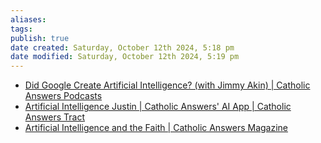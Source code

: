```yaml
---
aliases: 
tags: 
publish: true
date created: Saturday, October 12th 2024, 5:18 pm
date modified: Saturday, October 12th 2024, 5:19 pm
---
```


- [Did Google Create Artificial Intelligence? (with Jimmy Akin) | Catholic Answers Podcasts](https://www.catholic.com/audio/cot/did-google-create-artificial-intelligence-with-jimmy-akin)
- [Artificial Intelligence Justin | Catholic Answers' AI App | Catholic Answers Tract](https://www.catholic.com/tract/artificial-intelligence-justin-catholic-answers-ai-app)
- [Artificial Intelligence and the Faith | Catholic Answers Magazine](https://www.catholic.com/magazine/online-edition/artificial-intelligence-and-the-faith)